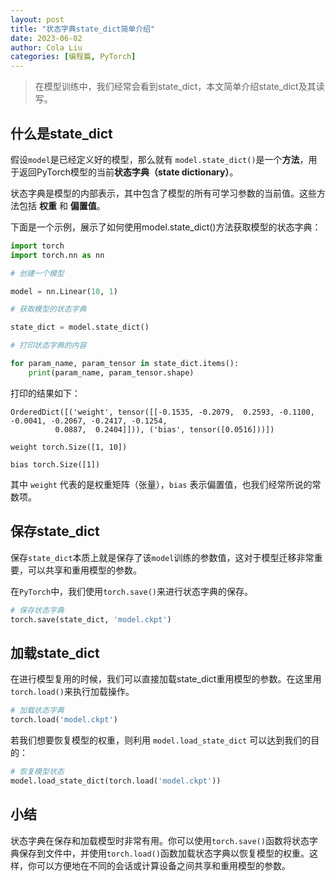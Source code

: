```yaml
---
layout: post
title: "状态字典state_dict简单介绍"
date: 2023-06-02
author: Cola Liu
categories: [编程篇, PyTorch]
---
```


> 在模型训练中，我们经常会看到state_dict，本文简单介绍state_dict及其读写。

## 什么是state_dict

假设`model`是已经定义好的模型，那么就有 `model.state_dict()`是一个**方法**，用于返回PyTorch模型的当前**状态字典（state dictionary）**。

状态字典是模型的内部表示，其中包含了模型的所有可学习参数的当前值。这些方法包括 **权重** 和 **偏置值**。



下面是一个示例，展示了如何使用model.state_dict()方法获取模型的状态字典：

```python
import torch
import torch.nn as nn

# 创建一个模型

model = nn.Linear(10, 1)

# 获取模型的状态字典

state_dict = model.state_dict()

# 打印状态字典的内容

for param_name, param_tensor in state_dict.items():
    print(param_name, param_tensor.shape)

```

打印的结果如下：
```
OrderedDict([('weight', tensor([[-0.1535, -0.2079,  0.2593, -0.1100, -0.0041, -0.2067, -0.2417, -0.1254,
          0.0887,  0.2404]])), ('bias', tensor([0.0516]))])

weight torch.Size([1, 10])

bias torch.Size([1])
```

其中 `weight` 代表的是权重矩阵（张量），`bias` 表示偏置值，也我们经常所说的常数项。


## 保存state_dict
保存`state_dict`本质上就是保存了该`model`训练的参数值，这对于模型迁移非常重要，可以共享和重用模型的参数。

在`PyTorch`中，我们使用`torch.save()`来进行状态字典的保存。

```python
# 保存状态字典
torch.save(state_dict, 'model.ckpt')
```

## 加载state_dict

在进行模型复用的时候，我们可以直接加载state_dict重用模型的参数。在这里用`torch.load()`来执行加载操作。
```python
# 加载状态字典
torch.load('model.ckpt')
```
若我们想要恢复模型的权重，则利用 `model.load_state_dict` 可以达到我们的目的：

```python
# 恢复模型状态
model.load_state_dict(torch.load('model.ckpt'))
```

## 小结
状态字典在保存和加载模型时非常有用。你可以使用`torch.save()`函数将状态字典保存到文件中，并使用`torch.load()`函数加载状态字典以恢复模型的权重。这样，你可以方便地在不同的会话或计算设备之间共享和重用模型的参数。
